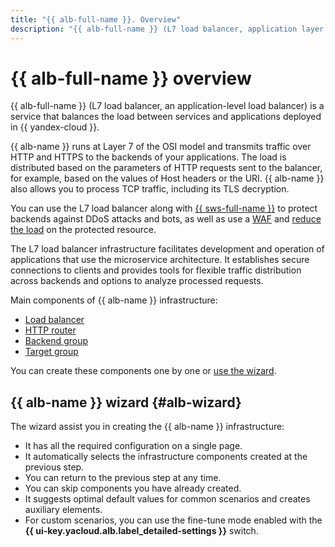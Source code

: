 ```yaml
---
title: "{{ alb-full-name }}. Overview"
description: "{{ alb-full-name }} (L7 load balancer, application layer load balancer) is a service for distributing load across services and applications deployed in {{ yandex-cloud }}. {{ alb-name }} runs at Layer 7 of the OSI model and transmits traffic over HTTP and HTTPS to the backends of your applications."
---
```


# {{ alb-full-name }} overview

{{ alb-full-name }} (L7 load balancer, an application-level load balancer) is a service that balances the load between services and applications deployed in {{ yandex-cloud }}.

{{ alb-name }} runs at Layer 7 of the OSI model and transmits traffic over HTTP and HTTPS to the backends of your applications. The load is distributed based on the parameters of HTTP requests sent to the balancer, for example, based on the values of Host headers or the URI. {{ alb-name }} also allows you to process TCP traffic, including its TLS decryption.

You can use the L7 load balancer along with [{{ sws-full-name }}](../../smartwebsecurity/concepts/index.md) to protect backends against DDoS attacks and bots, as well as use a [WAF](../../smartwebsecurity/concepts/waf.md) and [reduce the load](../../smartwebsecurity/concepts/arl.md) on the protected resource.

The L7 load balancer infrastructure facilitates development and operation of applications that use the microservice architecture. It establishes secure connections to clients and provides tools for flexible traffic distribution across backends and options to analyze processed requests.

Main components of {{ alb-name }} infrastructure:

* [Load balancer](application-load-balancer.md)
* [HTTP router](http-router.md)
* [Backend group](backend-group.md)
* [Target group](target-group.md)

You can create these components one by one or [use the wizard](../quickstart-wizard.md).

## {{ alb-name }} wizard {#alb-wizard}

The wizard assist you in creating the {{ alb-name }} infrastructure:

* It has all the required configuration on a single page.
* It automatically selects the infrastructure components created at the previous step.
* You can return to the previous step at any time.
* You can skip components you have already created.
* It suggests optimal default values for common scenarios and creates auxiliary elements.
* For custom scenarios, you can use the fine-tune mode enabled with the **{{ ui-key.yacloud.alb.label_detailed-settings }}** switch.

